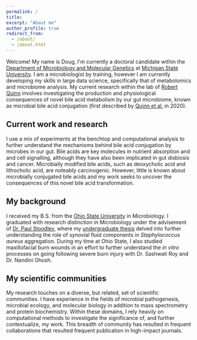 ```yaml
---
permalink: /
title: 
excerpt: "About me"
author_profile: true
redirect_from: 
  - /about/
  - /about.html
---
```


Welcome! My name is Doug, I'm currently a doctoral candidate within the [Department of Microbiology and Molecular Genetics](https://mmg.natsci.msu.edu/) at [Michigan State University](https://www.msu.edu/). I am a microbiologist by training, however I am currently developing my skills in large data science, specifically that of metabolomics and microbiome analysis. My current research within the lab of [Robert Quinn](https://www.robertquinnlab.com/) involves investigating the production and physiological consequences of novel bile acid metabolism by our gut microbiome, known as microbial bile acid conjugation (first described by [Quinn et al.](https://www.nature.com/articles/s41586-020-2047-9) in 2020). 

Current work and research
-----
I use a mix of experiments at the benchtop and computational analysis to further understand the mechanisms behind bile acid conjugation by microbes in our gut. Bile acids are key molecules in nutrient absorption and and cell signalling, although they have also been implicated in gut disbiosis and cancer. Microbially modified bile acids, such as deoxycholic acid and lithocholic acid, are noteably carcinogenic. However, little is known about microbially conjugated bile acids and my work seeks to uncover the consequences of this novel bile acid transformation. 

My background
------
I received my B.S. from the [Ohio State University](https://www.osu.edu/) in Microbiology. I graduated with research distinction in Microbiology under the advisement of [Dr. Paul Stoodley](https://medicine.osu.edu/find-faculty/non-clinical/microbial-infection-and-immunity/paul-stoodley), where my [undergraduate thesis](https://kb.osu.edu/handle/1811/87372) delved into further understanding the role of synovial fluid components in *Staphylococcus aureus* aggregation. During my time at Ohio State, I also studied maxillofacial burn wounds in an effort to further understand the *in vitro* processes on going following severe burn injury with Dr. Sashwati Roy and Dr. Nandini Ghosh.

My scientific communities
------
My research touches on a diverse, but related, set of scientific communities. I have experience in the fields of microbial pathogenesis, microbial ecology, and molecular biology in addition to mass spectrometry and protein biochemistry. Within these domains, I rely heavily on computational methods to investigate the significance of, and further contextualize, my work. This breadth of community has resulted in frequent collaborations that resulted frequent publication in high-impact journals.